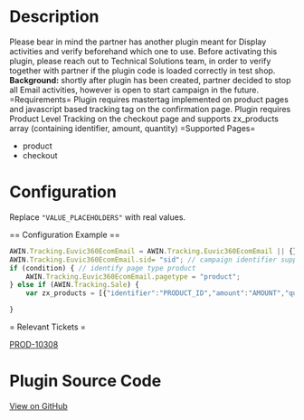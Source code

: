 # Description

Please bear in mind the partner has another plugin meant for Display
activities and verify beforehand which one to use.
Before activating this plugin, please reach out to Technical Solutions
team, in order to verify together with partner if the plugin code is
loaded correctly in test shop. **Background:** shortly after plugin has
been created, partner decided to stop all Email activities, however is
open to start campaign in the future.
=Requirements= Plugin requires mastertag implemented on product pages
and javascript based tracking tag on the confirmation page. Plugin
requires Product Level Tracking on the checkout page and supports
zx_products array (containing identifier, amount, quantity)
=Supported Pages=

- product
- checkout

# Configuration

Replace `"VALUE_PLACEHOLDERS"` with real values.


== Configuration Example ==

``` javascript
AWIN.Tracking.Euvic360EcomEmail = AWIN.Tracking.Euvic360EcomEmail || {};
AWIN.Tracking.Euvic360EcomEmail.sid= "sid"; // campaign identifier supplied by the provider
if (condition) { // identify page type product
    AWIN.Tracking.Euvic360EcomEmail.pagetype = "product";
} else if (AWIN.Tracking.Sale) {
    var zx_products = [{"identifier":"PRODUCT_ID","amount":"AMOUNT","quantity":"QUANTITY"}];

}
```


= Relevant Tickets =

[PROD-10308](https://jira.awin.com/browse/PROD-10308)

# Plugin Source Code

[View on
GitHub](https://github.com/awin/tracking-advertiser-mastertag/blob/master/src/plugins/thirdParty/euvic360EcomEmail/plugin.js)